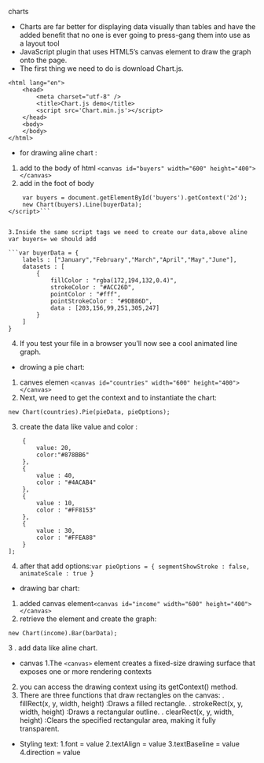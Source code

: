 charts
* Charts are far better for displaying data visually than tables and have the added benefit that no one is ever going to press-gang them into use as a layout tool
* JavaScript plugin that uses HTML5’s canvas element to draw the graph onto the page.
* The first thing we need to do is download Chart.js. 
```<!DOCTYPE html>
<html lang="en">
    <head>
        <meta charset="utf-8" />
        <title>Chart.js demo</title>
        <script src='Chart.min.js'></script>
    </head>
    <body>
    </body>
</html>
```
* for drawing aline chart :
1. add to the body of html ```<canvas id="buyers" width="600" height="400"></canvas>```
2. add in the foot of body 
```<script>
    var buyers = document.getElementById('buyers').getContext('2d');
    new Chart(buyers).Line(buyerData);
</script>```


3.Inside the same script tags we need to create our data,above aline var buyers= we should add

```var buyerData = {
	labels : ["January","February","March","April","May","June"],
	datasets : [
		{
			fillColor : "rgba(172,194,132,0.4)",
			strokeColor : "#ACC26D",
			pointColor : "#fff",
			pointStrokeColor : "#9DB86D",
			data : [203,156,99,251,305,247]
		}
	]
}
```

4. If you test your file in a browser you’ll now see a cool animated line graph.

* drowing a pie chart:
1. canves elemen ```<canvas id="countries" width="600" height="400"></canvas>```
2. Next, we need to get the context and to instantiate the chart:
```var countries= document.getElementById("countries").getContext("2d");
new Chart(countries).Pie(pieData, pieOptions);
```
3. create the data like value and color :
```var pieData = [
	{
		value: 20,
		color:"#878BB6"
	},
	{
		value : 40,
		color : "#4ACAB4"
	},
	{
		value : 10,
		color : "#FF8153"
	},
	{
		value : 30,
		color : "#FFEA88"
	}
];
```
4. after that add options:```var pieOptions = {
	segmentShowStroke : false,
	animateScale : true
}```

* drawing bar chart:
1. added canvas element```<canvas id="income" width="600" height="400"></canvas>```
2. retrieve the element and create the graph:
```var income = document.getElementById("income").getContext("2d");
new Chart(income).Bar(barData);
```
3 . add data like aline chart.

* canvas
1.The ```<canvas>``` element creates a fixed-size drawing surface that exposes one or more rendering contexts
2. you can access the drawing context using its getContext() method.
3.  There are three functions that draw rectangles on the canvas:
. fillRect(x, y, width, height) :Draws a filled rectangle.
. strokeRect(x, y, width, height) :Draws a rectangular outline.
. clearRect(x, y, width, height) :Clears the specified rectangular area, making it fully transparent.

* Styling text:
1.font = value
2.textAlign = value
3.textBaseline = value
4.direction = value






























